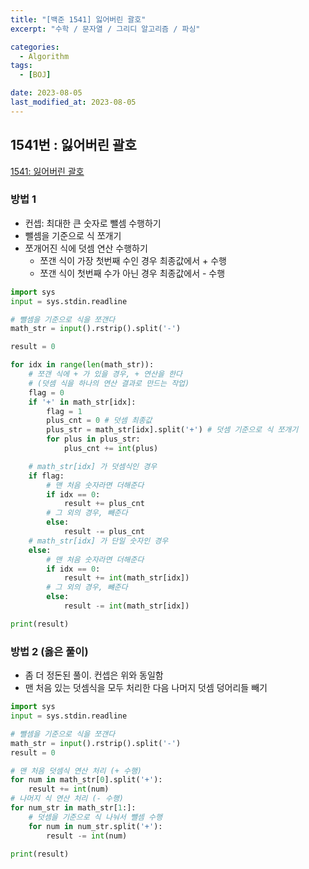 ```yaml
---
title: "[백준 1541] 잃어버린 괄호"
excerpt: "수학 / 문자열 / 그리디 알고리즘 / 파싱"

categories:
  - Algorithm
tags:
  - [BOJ]

date: 2023-08-05
last_modified_at: 2023-08-05
---
```


## 1541번 : 잃어버린 괄호

[1541: 잃어버린 괄호](https://www.acmicpc.net/problem/1541)

### 방법 1

- 컨셉: 최대한 큰 숫자로 뺄셈 수행하기
- 뺄셈을 기준으로 식 쪼개기
- 쪼개어진 식에 덧셈 연산 수행하기
  - 쪼갠 식이 가장 첫번째 수인 경우 최종값에서 + 수행
  - 쪼갠 식이 첫번째 수가 아닌 경우 최종값에서 - 수행

```python
import sys
input = sys.stdin.readline

# 뺄셈을 기준으로 식을 쪼갠다
math_str = input().rstrip().split('-')

result = 0

for idx in range(len(math_str)):
    # 쪼갠 식에 + 가 있을 경우, + 연산을 한다
    # (덧셈 식을 하나의 연산 결과로 만드는 작업)
    flag = 0
    if '+' in math_str[idx]:
        flag = 1
        plus_cnt = 0 # 덧셈 최종값
        plus_str = math_str[idx].split('+') # 덧셈 기준으로 식 쪼개기
        for plus in plus_str:
            plus_cnt += int(plus)

    # math_str[idx] 가 덧셈식인 경우
    if flag:
        # 맨 처음 숫자라면 더해준다
        if idx == 0:
            result += plus_cnt
        # 그 외의 경우, 빼준다
        else:
            result -= plus_cnt
    # math_str[idx] 가 단일 숫자인 경우
    else:
        # 맨 처음 숫자라면 더해준다
        if idx == 0:
            result += int(math_str[idx])
        # 그 외의 경우, 뺴준다
        else:
            result -= int(math_str[idx])

print(result)

```

### 방법 2 (옳은 풀이)

- 좀 더 정돈된 풀이. 컨셉은 위와 동일함
- 맨 처음 있는 덧셈식을 모두 처리한 다음 나머지 덧셈 덩어리들 빼기

```python
import sys
input = sys.stdin.readline

# 뺄셈을 기준으로 식을 쪼갠다
math_str = input().rstrip().split('-')
result = 0

# 맨 처음 덧셈식 연산 처리 (+ 수행)
for num in math_str[0].split('+'):
    result += int(num)
# 나머지 식 연산 처리 (- 수행)
for num_str in math_str[1:]:
    # 덧셈을 기준으로 식 나눠서 뺄셈 수행
    for num in num_str.split('+'):
        result -= int(num)

print(result)
```
